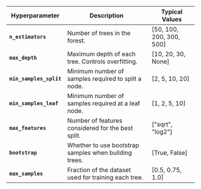 | **Hyperparameter**       | **Description**                                        | **Typical Values**                     |
|---------------------------|------------------------------------------------------|----------------------------------------|
| **`n_estimators`**        | Number of trees in the forest.                        | [50, 100, 200, 300, 500]              |
| **`max_depth`**           | Maximum depth of each tree. Controls overfitting.     | [10, 20, 30, None]                    |
| **`min_samples_split`**   | Minimum number of samples required to split a node.   | [2, 5, 10, 20]                        |
| **`min_samples_leaf`**    | Minimum number of samples required at a leaf node.    | [1, 2, 5, 10]                         |
| **`max_features`**        | Number of features considered for the best split.     | ["sqrt", "log2"]                      |
| **`bootstrap`**           | Whether to use bootstrap samples when building trees. | [True, False]                         |
| **`max_samples`**         | Fraction of the dataset used for training each tree.  | [0.5, 0.75, 1.0]                      |